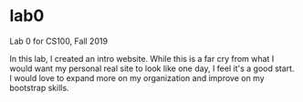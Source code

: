 # lab0
Lab 0 for CS100, Fall 2019

In this lab, I created an intro website. While this is a far cry from what I would want my personal real site to look like one day, I feel it's a good start. I would love to expand more on my organization and improve on my bootstrap skills. 
